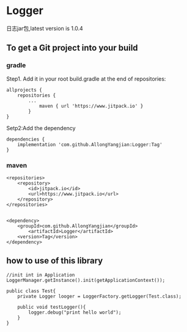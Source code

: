 # Logger
日志jar包,latest version is 1.0.4
## To get a Git project into your build
### gradle
Step1. Add it in your root build.gradle at the end of repositories:

```
allprojects {
    repositories {
        ...
            maven { url 'https://www.jitpack.io' }
        }
}
```
  
Setp2:Add the dependency 
```
dependencies {
    implementation 'com.github.AllongYangjian:Logger:Tag'
}

```

### maven

```
<repositories>
    <repository>
        <id>jitpack.io</id>
        <url>https://www.jitpack.io</url>
    </repository>
</repositories>
	
```

```
<dependency>
    <groupId>com.github.AllongYangjian</groupId>
        <artifactId>Logger</artifactId>
    <version>Tag</version>
</dependency>

```

## how to use of this library

```
//init int in Application 
LoggerManager.getInstance().init(getApplicationContext()); 
```

```
public class Test{
    private Logger looger = LoggerFactory.getLogger(Test.class);
    
    public void testLogger(){
        logger.debug("print hello world");
    }
}
```


